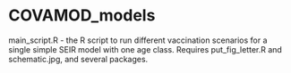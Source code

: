 # COVAMOD_models
main_script.R - the R script to run different vaccination scenarios for a single simple SEIR model with one age class. Requires put_fig_letter.R and schematic.jpg, and several packages. 
